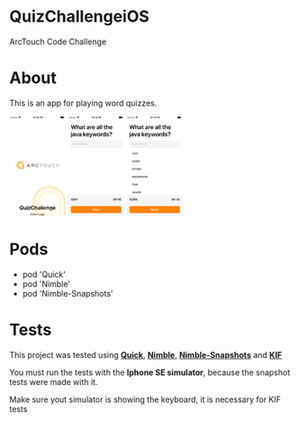 # QuizChallengeiOS
ArcTouch Code Challenge


# About
This is an app for playing word quizzes.

<img src="/screenshots/tela1.png" width="100"> <img src="/screenshots/tela2.png" width="100"> <img src="/screenshots/tela3.png" width="100">


# Pods

- pod 'Quick'
- pod 'Nimble'
- pod 'Nimble-Snapshots'

# Tests

This project was tested using **[Quick](https://github.com/Quick/Quick)**, **[Nimble](https://github.com/Quick/Nimble)**, **[Nimble-Snapshots](https://github.com/ashfurrow/Nimble-Snapshots)** and  **[KIF](https://github.com/kif-framework/KIF)**

You must run the tests with the **Iphone SE simulator**, because the snapshot tests were made with it.

Make sure yout simulator is showing the keyboard, it is necessary for KIF tests


